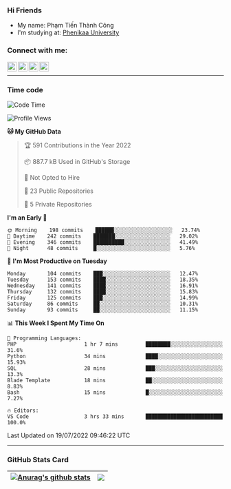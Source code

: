 ### Hi Friends

- My name: Phạm Tiến Thành Công
- I'm studying at: [Phenikaa University]


### Connect with me:
[<img align="left" alt="PhamTienThanhCong | Facebook" width="22px" src="https://upload.wikimedia.org/wikipedia/commons/thumb/1/16/Facebook-icon-1.png/640px-Facebook-icon-1.png" />][facebook]
[<img align="left" alt="PhamTienThanhCong | Zalo" width="22px" src="https://www.anphatpc.com.vn/template/anphat_2020v2/images/icon-zalo.jpg" />][zalo]
[<img align="left" alt="PhamTienThanhCong | LinkedIn" width="22px" src="https://cdn3.iconfinder.com/data/icons/inficons/512/linkedin.png" />][linkedin]
[<img align="left" alt="PhamTienThanhCong | tiktok" width="22px" src="https://cdn.worldvectorlogo.com/logos/tiktok-logo.svg" />][tiktok]

<br />

---

### Time code

<!--START_SECTION:waka-->
![Code Time](http://img.shields.io/badge/Code%20Time-466%20hrs%2026%20mins-blue)

![Profile Views](http://img.shields.io/badge/Profile%20Views-1-blue)

**🐱 My GitHub Data** 

> 🏆 591 Contributions in the Year 2022
 > 
> 📦 887.7 kB Used in GitHub's Storage 
 > 
> 🚫 Not Opted to Hire
 > 
> 📜 23 Public Repositories 
 > 
> 🔑 5 Private Repositories  
 > 
**I'm an Early 🐤** 

```text
🌞 Morning    198 commits    ██████░░░░░░░░░░░░░░░░░░░   23.74% 
🌆 Daytime    242 commits    ███████░░░░░░░░░░░░░░░░░░   29.02% 
🌃 Evening    346 commits    ██████████░░░░░░░░░░░░░░░   41.49% 
🌙 Night      48 commits     █░░░░░░░░░░░░░░░░░░░░░░░░   5.76%

```
📅 **I'm Most Productive on Tuesday** 

```text
Monday       104 commits    ███░░░░░░░░░░░░░░░░░░░░░░   12.47% 
Tuesday      153 commits    ████░░░░░░░░░░░░░░░░░░░░░   18.35% 
Wednesday    141 commits    ████░░░░░░░░░░░░░░░░░░░░░   16.91% 
Thursday     132 commits    ████░░░░░░░░░░░░░░░░░░░░░   15.83% 
Friday       125 commits    ███░░░░░░░░░░░░░░░░░░░░░░   14.99% 
Saturday     86 commits     ██░░░░░░░░░░░░░░░░░░░░░░░   10.31% 
Sunday       93 commits     ██░░░░░░░░░░░░░░░░░░░░░░░   11.15%

```


📊 **This Week I Spent My Time On** 

```text
💬 Programming Languages: 
PHP                      1 hr 7 mins         ████████░░░░░░░░░░░░░░░░░   31.6% 
Python                   34 mins             ████░░░░░░░░░░░░░░░░░░░░░   15.93% 
SQL                      28 mins             ███░░░░░░░░░░░░░░░░░░░░░░   13.3% 
Blade Template           18 mins             ██░░░░░░░░░░░░░░░░░░░░░░░   8.83% 
Bash                     15 mins             █░░░░░░░░░░░░░░░░░░░░░░░░   7.27%

🔥 Editors: 
VS Code                  3 hrs 33 mins       █████████████████████████   100.0%

```


 Last Updated on 19/07/2022 09:46:22 UTC
<!--END_SECTION:waka-->

---

### GitHub Stats Card

| <a href="https://github.com/phamtienthanhcong"><img align="center" src="https://github-readme-stats.vercel.app/api?username=PhamTienThanhCong&show_icons=true&include_all_commits=true&theme=buefy&hide_border=true&theme=ocean_dark" alt="Anurag's github stats" /></a> | <a href="https://github.com/phamtienthanhcong"><img align="center" src="https://github-readme-stats.vercel.app/api/top-langs/?username=PhamTienThanhCong&layout=compact&theme=buefy&hide_border=true&theme=ocean_dark" /></a> |
| ------------- | ------------- |

[Phenikaa University]: https://phenikaa-uni.edu.vn/vi
[facebook]: https://www.facebook.com/phamtienthanhcong
[linkedin]: https://linkedin.com/in/phamtienthanhcong
[zalo]: https://zalo.me/0396396332
[tiktok]: https://www.tiktok.com/@phamtienthanhcong
[web]: https://github.com/PhamTienThanhCong/web_dev
[min project]: https://github.com/PhamTienThanhCong/Project-Of-Web
[c and cpp]: https://github.com/PhamTienThanhCong/Code_C_and_Cpro
[python]: https://github.com/PhamTienThanhCong/Python_beginer
